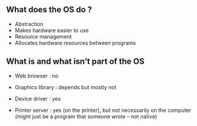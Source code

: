 ## What does the OS do ?

- Abstraction
- Makes hardware easier to use
- Resource management
- Allocates hardware resources between programs


## What is and what isn’t part of the OS

- Web browser : no

- Graphics library : depends but mostly not

- Device driver : yes

- Printer server : yes (on the printer), but not necessarily on the computer (might just be a program that someone wrote – not native)
